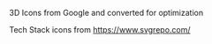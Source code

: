 3D Icons from Google and converted for optimization

Tech Stack icons from https://www.svgrepo.com/
